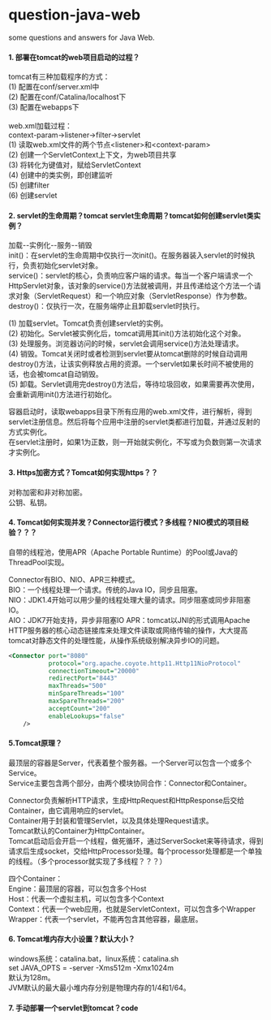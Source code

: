 # question-java-web
some questions and answers for Java Web.

#### 1. 部署在tomcat的web项目启动的过程？
tomcat有三种加载程序的方式：<br>
(1) 配置在conf/server.xml中<br>
(2) 配置在conf/Catalina/localhost下<br>
(3) 配置在webapps下
<br><br>
web.xml加载过程：<br>
context-param->listener->filter->servlet<br>
(1) 读取web.xml文件的两个节点&lt;listener&gt;和&lt;context-param&gt;<br>
(2) 创建一个ServletContext上下文，为web项目共享<br>
(3) 将<context-param>转化为键值对，赋给ServletContext<br>
(4) 创建<listener>中的类实例，即创建监听<br>
(5) 创建filter<br>
(6) 创建servlet<br>

#### 2. servlet的生命周期？tomcat servlet生命周期？tomcat如何创建servlet类实例？
加载--实例化--服务--销毁<br>
init()：在servlet的生命周期中仅执行一次init()。在服务器装入servlet的时候执行，负责初始化servlet对象。<br>
service()：servlet的核心，负责响应客户端的请求。每当一个客户端请求一个HttpServlet对象，该对象的service()方法就被调用，并且传递给这个方法一个请求对象（ServletRequest）和一个响应对象（ServletResponse）作为参数。<br>
destroy()：仅执行一次，在服务端停止且卸载servlet时执行。

(1) 加载servlet。Tomcat负责创建servlet的实例。<br>
(2) 初始化。Servlet被实例化后，tomcat调用其init()方法初始化这个对象。<br>
(3) 处理服务。浏览器访问的时候，servlet会调用service()方法处理请求。<br>
(4) 销毁。Tomcat关闭时或者检测到servlet要从tomcat删除的时候自动调用destroy()方法，让该实例释放占用的资源。一个servlet如果长时间不被使用的话，也会被tomcat自动销毁。<br>
(5) 卸载。Servlet调用完destroy()方法后，等待垃圾回收，如果需要再次使用，会重新调用init()方法进行初始化。

容器启动时，读取webapps目录下所有应用的web.xml文件，进行解析，得到servlet注册信息。然后将每个应用中注册的servlet类都进行加载，并通过反射的方式实例化。<br>
在servlet注册时，如果<load-on-startup>1</load-on-startup>为正数，则一开始就实例化，不写或为负数则第一次请求才实例化。

#### 3. Https加密方式？Tomcat如何实现https？？
对称加密和非对称加密。<br>
公钥、私钥。<br>

#### 4. Tomcat如何实现并发？Connector运行模式？多线程？NIO模式的项目经验？？？
自带的线程池，使用APR（Apache Portable Runtime）的Pool或Java的ThreadPool实现。<br>

Connector有BIO、NIO、APR三种模式。<br>
BIO：一个线程处理一个请求。传统的Java IO，同步且阻塞。<br>
NIO：JDK1.4开始可以用少量的线程处理大量的请求。同步阻塞或同步非阻塞IO。<br>
AIO：JDK7开始支持，异步非阻塞IO
APR：tomcat以JNI的形式调用Apache HTTP服务器的核心动态链接库来处理文件读取或网络传输的操作，大大提高tomcat对静态文件的处理性能，从操作系统级别解决异步IO的问题。
```xml
<Connector port="8080"
           protocol="org.apache.coyote.http11.Http11NioProtocol"
           connectionTimeout="20000"
           redirectPort="8443"
           maxThreads="500"
           minSpareThreads="100"
           maxSpareThreads="200"
           acceptCount="200"
           enableLookups="false"
    />
```

#### 5.Tomcat原理？
最顶层的容器是Server，代表着整个服务器。一个Server可以包含一个或多个Service。<br>
Service主要包含两个部分，由两个模块协同合作：Connector和Container。<br>

Connector负责解析HTTP请求，生成HttpRequest和HttpResponse后交给Container，由它调用响应的servlet。<br>
Container用于封装和管理Servlet，以及具体处理Request请求。<br>
Tomcat默认的Container为HttpContainer。<br>
Tomcat启动后会开启一个线程，做死循环，通过ServerSocket来等待请求，得到请求后生成socket，交给HttpProcessor处理。每个processor处理都是一个单独的线程。（多个processor就实现了多线程？？？）<br>

四个Container：<br>
Engine：最顶层的容器，可以包含多个Host<br>
Host：代表一个虚拟主机，可以包含多个Context<br>
Context：代表一个web应用，也就是ServletContext，可以包含多个Wrapper<br>
Wrapper：代表一个servlet，不能再包含其他容器，最底层。

#### 6. Tomcat堆内存大小设置？默认大小？
windows系统：catalina.bat，linux系统：catalina.sh<br>
set JAVA_OPTS = -server -Xms512m -Xmx1024m<br>
默认为128m。<br>
JVM默认的最大最小堆内存分别是物理内存的1/4和1/64。

#### 7. 手动部署一个servlet到tomcat？code
